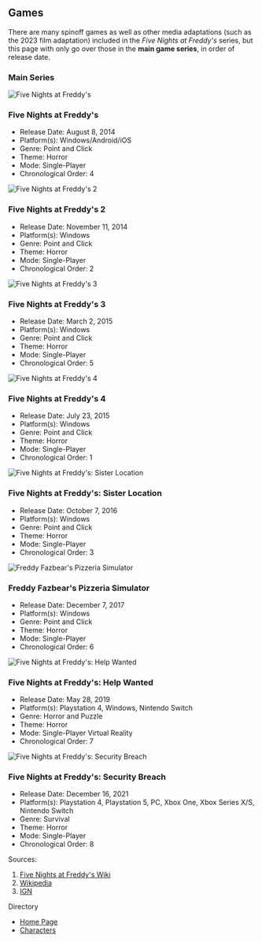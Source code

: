 ## Games
There are many spinoff games as well as other media adaptations (such as the 2023 film adaptation) included in the _Five Nights at Freddy's_ series, but this page with only go over those in the **main game series**, in order of release date. 

### Main Series
![Five Nights at Freddy's](https://static.wikia.nocookie.net/freddy-fazbears-pizza/images/d/da/FNaF1.jpg/revision/latest/scale-to-width-down/350?cb=20230410020858)  
### Five Nights at Freddy's
* Release Date: August 8, 2014
* Platform(s): Windows/Android/iOS
* Genre: Point and Click
* Theme: Horror
* Mode: Single-Player
* Chronological Order: 4

![Five Nights at Freddy's 2](https://static.wikia.nocookie.net/freddy-fazbears-pizza/images/7/73/FNAF_2_picture.png/revision/latest/scale-to-width-down/350?cb=20141112195621) 
### Five Nights at Freddy's 2
* Release Date: November 11, 2014
* Platform(s): Windows
* Genre: Point and Click
* Theme: Horror
* Mode: Single-Player
* Chronological Order: 2

![Five Nights at Freddy's 3](https://static.wikia.nocookie.net/freddy-fazbears-pizza/images/7/70/FNaF3_Steam_Greenlight_Icon.png/revision/latest/scale-to-width-down/350?cb=20150130050641)  
### Five Nights at Freddy's 3
* Release Date: March 2, 2015
* Platform(s): Windows
* Genre: Point and Click
* Theme: Horror
* Mode: Single-Player
* Chronological Order: 5

![Five Nights at Freddy's 4](https://static.wikia.nocookie.net/freddy-fazbears-pizza/images/6/6c/Fnaf_4_desktop_icon.jpg/revision/latest/scale-to-width-down/350?cb=20150723014651)  
### Five Nights at Freddy's 4
* Release Date: July 23, 2015
* Platform(s): Windows
* Genre: Point and Click
* Theme: Horror
* Mode: Single-Player
* Chronological Order: 1

![Five Nights at Freddy's: Sister Location](https://static.wikia.nocookie.net/freddy-fazbears-pizza/images/e/e5/FNAFSL_Steam_Store_Page_Header.jpg/revision/latest/scale-to-width-down/350?cb=20161011230759)  
### Five Nights at Freddy's: Sister Location
* Release Date: October 7, 2016
* Platform(s): Windows
* Genre: Point and Click
* Theme: Horror
* Mode: Single-Player
* Chronological Order: 3

![Freddy Fazbear's Pizzeria Simulator](https://static.wikia.nocookie.net/freddy-fazbears-pizza/images/1/1c/FFPS_Steam_Header.jpg/revision/latest/scale-to-width-down/350?cb=20171207081037)  
### Freddy Fazbear's Pizzeria Simulator
* Release Date: December 7, 2017
* Platform(s): Windows
* Genre: Point and Click
* Theme: Horror
* Mode: Single-Player
* Chronological Order: 6

![Five Nights at Freddy's: Help Wanted](https://static.wikia.nocookie.net/freddy-fazbears-pizza/images/f/f2/Helpwantedteaser2.jpg/revision/latest/scale-to-width-down/350?cb=20190325224219)  
### Five Nights at Freddy's: Help Wanted
* Release Date: May 28, 2019
* Platform(s): Playstation 4, Windows, Nintendo Switch
* Genre: Horror and Puzzle
* Theme: Horror
* Mode: Single-Player Virtual Reality
* Chronological Order: 7

![Five Nights at Freddy's: Security Breach](https://static.wikia.nocookie.net/freddy-fazbears-pizza/images/f/f9/Security_breach_poster.jpg/revision/latest/scale-to-width-down/333?cb=20211202165652)  
### Five Nights at Freddy's: Security Breach
* Release Date: December 16, 2021
* Platform(s): Playstation 4, Playstation 5, PC, Xbox One, Xbox Series X/S, Nintendo Switch
* Genre: Survival
* Theme: Horror
* Mode: Single-Player
* Chronological Order: 8

Sources: 
1. [Five Nights at Freddy's Wiki](https://freddy-fazbears-pizza.fandom.com/wiki/Category:FNAF:_Five_Nights_at_Freddy%27s_Saga)
2. [Wikipedia](https://en.wikipedia.org/wiki/Five_Nights_at_Freddy%27s)
3. [IGN](https://www.ign.com/articles/fnaf-games-in-order)

Directory
* [Home Page](README.md)
* [Characters](MainCharacters.md)
